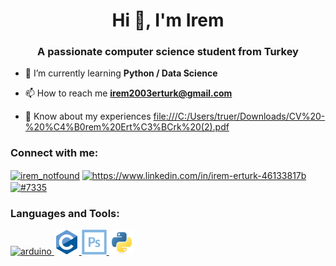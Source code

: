 <h1 align="center">Hi 👋, I'm Irem</h1>
<h3 align="center">A passionate computer science student from Turkey</h3>

- 🌱 I’m currently learning **Python / Data Science**

- 📫 How to reach me **irem2003erturk@gmail.com**

- 📄 Know about my experiences [file:///C:/Users/truer/Downloads/CV%20-%20%C4%B0rem%20Ert%C3%BCrk%20(2).pdf](file:///C:/Users/truer/Downloads/CV%20-%20%C4%B0rem%20Ert%C3%BCrk%20(2).pdf)

<h3 align="left">Connect with me:</h3>
<p align="left">
<a href="https://twitter.com/irem_notfound" target="blank"><img align="center" src="https://raw.githubusercontent.com/rahuldkjain/github-profile-readme-generator/master/src/images/icons/Social/twitter.svg" alt="irem_notfound" height="30" width="40" /></a>
<a href="https://linkedin.com/in/https://www.linkedin.com/in/irem-erturk-46133817b" target="blank"><img align="center" src="https://raw.githubusercontent.com/rahuldkjain/github-profile-readme-generator/master/src/images/icons/Social/linked-in-alt.svg" alt="https://www.linkedin.com/in/irem-erturk-46133817b" height="30" width="40" /></a>
<a href="https://discord.gg/#7335" target="blank"><img align="center" src="https://raw.githubusercontent.com/rahuldkjain/github-profile-readme-generator/master/src/images/icons/Social/discord.svg" alt="#7335" height="30" width="40" /></a>
</p>

<h3 align="left">Languages and Tools:</h3>
<p align="left"> <a href="https://www.arduino.cc/" target="_blank" rel="noreferrer"> <img src="https://cdn.worldvectorlogo.com/logos/arduino-1.svg" alt="arduino" width="40" height="40"/> </a> <a href="https://www.cprogramming.com/" target="_blank" rel="noreferrer"> <img src="https://raw.githubusercontent.com/devicons/devicon/master/icons/c/c-original.svg" alt="c" width="40" height="40"/> </a> <a href="https://www.photoshop.com/en" target="_blank" rel="noreferrer"> <img src="https://raw.githubusercontent.com/devicons/devicon/master/icons/photoshop/photoshop-line.svg" alt="photoshop" width="40" height="40"/> </a> <a href="https://www.python.org" target="_blank" rel="noreferrer"> <img src="https://raw.githubusercontent.com/devicons/devicon/master/icons/python/python-original.svg" alt="python" width="40" height="40"/> </a> </p>
